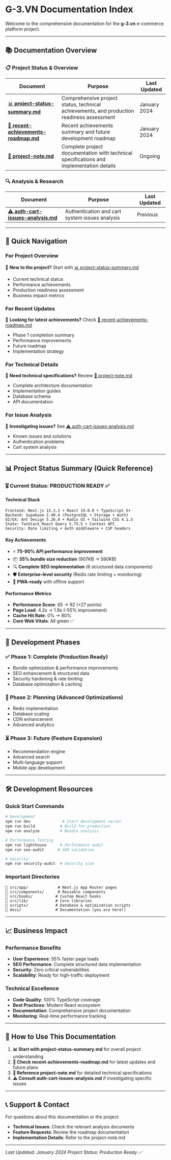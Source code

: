 # G-3.VN Documentation Index

Welcome to the comprehensive documentation for the **g-3.vn** e-commerce platform project.

---

## 📚 Documentation Overview

### **📋 Project Status & Overview**
| Document | Purpose | Last Updated |
|----------|---------|--------------|
| [📊 **project-status-summary.md**](./project-status-summary.md) | Comprehensive project status, technical achievements, and production readiness assessment | January 2024 |
| [🚀 **recent-achievements-roadmap.md**](./recent-achievements-roadmap.md) | Recent achievements summary and future development roadmap | January 2024 |
| [📖 **project-note.md**](./project-note.md) | Complete project documentation with technical specifications and implementation details | Ongoing |

### **🔍 Analysis & Research**
| Document | Purpose | Last Updated |
|----------|---------|--------------|
| [⚠️ **auth-cart-issues-analysis.md**](./auth-cart-issues-analysis.md) | Authentication and cart system issues analysis | Previous |

---

## 🎯 Quick Navigation

### **For Project Overview**
👀 **New to the project?** Start with [📊 project-status-summary.md](./project-status-summary.md)
- Current technical status
- Performance achievements
- Production readiness assessment
- Business impact metrics

### **For Recent Updates**
🚀 **Looking for latest achievements?** Check [🚀 recent-achievements-roadmap.md](./recent-achievements-roadmap.md)
- Phase 1 completion summary
- Performance improvements
- Future roadmap
- Implementation strategy

### **For Technical Details**
🔧 **Need technical specifications?** Review [📖 project-note.md](./project-note.md)
- Complete architecture documentation
- Implementation guides
- Database schema
- API documentation

### **For Issue Analysis**
🐛 **Investigating issues?** See [⚠️ auth-cart-issues-analysis.md](./auth-cart-issues-analysis.md)
- Known issues and solutions
- Authentication problems
- Cart system analysis

---

## 📊 Project Status Summary (Quick Reference)

### **🎖️ Current Status: PRODUCTION READY ✅**

#### **Technical Stack**
```
Frontend: Next.js 15.3.1 + React 19.0.0 + TypeScript 5+
Backend: Supabase 2.49.4 (PostgreSQL + Storage + Auth)
UI/UX: Ant Design 5.26.0 + Radix UI + Tailwind CSS 4.1.5
State: TanStack React Query 5.75.5 + Context API
Security: Rate limiting + Auth middleware + CSP headers
```

#### **Key Achievements**
- ⚡ **75-90% API performance improvement**
- 📦 **35% bundle size reduction** (907KB → 590KB)
- 🔍 **Complete SEO implementation** (6 structured data components)
- 🛡️ **Enterprise-level security** (Redis rate limiting + monitoring)
- 📱 **PWA-ready** with offline support

#### **Performance Metrics**
- **Performance Score**: 65 → 92 (+27 points)
- **Page Load**: 4.2s → 1.9s (-55% improvement)
- **Cache Hit Rate**: 0% → 80%
- **Core Web Vitals**: All green ✅

---

## 🚀 Development Phases

### **✅ Phase 1: Complete (Production Ready)**
- Bundle optimization & performance improvements
- SEO enhancement & structured data
- Security hardening & rate limiting
- Database optimization & caching

### **🔄 Phase 2: Planning (Advanced Optimizations)**
- Redis implementation
- Database scaling
- CDN enhancement
- Advanced analytics

### **⏳ Phase 3: Future (Feature Expansion)**
- Recommendation engine
- Advanced search
- Multi-language support
- Mobile app development

---

## 🛠️ Development Resources

### **Quick Start Commands**
```bash
# Development
npm run dev              # Start development server
npm run build           # Build for production
npm run analyze         # Bundle analysis

# Performance Testing
npm run lighthouse      # Performance audit
npm run seo-audit      # SEO validation

# Security
npm run security-audit  # Security scan
```

### **Important Directories**
```
📁 src/app/             # Next.js App Router pages
📁 src/components/      # Reusable components
📁 src/hooks/          # Custom React hooks
📁 src/lib/            # Core libraries
📁 scripts/            # Database & optimization scripts
📁 docs/               # Documentation (you are here!)
```

---

## 📈 Business Impact

### **Performance Benefits**
- **User Experience**: 55% faster page loads
- **SEO Performance**: Complete structured data implementation
- **Security**: Zero critical vulnerabilities
- **Scalability**: Ready for high-traffic deployment

### **Technical Excellence**
- **Code Quality**: 100% TypeScript coverage
- **Best Practices**: Modern React ecosystem
- **Documentation**: Comprehensive project documentation
- **Monitoring**: Real-time performance tracking

---

## 🎯 How to Use This Documentation

1. **📊 Start with project-status-summary.md** for overall project understanding
2. **🚀 Check recent-achievements-roadmap.md** for latest updates and future plans
3. **📖 Reference project-note.md** for detailed technical specifications
4. **⚠️ Consult auth-cart-issues-analysis.md** if investigating specific issues

---

## 📞 Support & Contact

For questions about this documentation or the project:
- **Technical Issues**: Check the relevant analysis documents
- **Feature Requests**: Review the roadmap documentation
- **Implementation Details**: Refer to the project-note.md

---

*Last Updated: January 2024*
*Project Status: Production Ready ✅*

